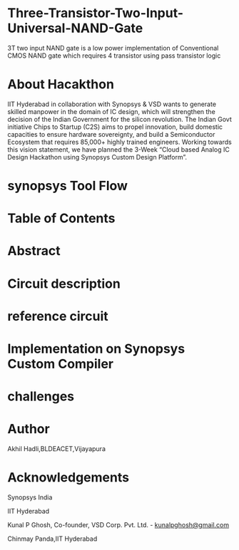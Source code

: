 # Three-Transistor-Two-Input-Universal-NAND-Gate
3T two input NAND gate is a low power implementation of Conventional CMOS NAND gate which requires 4 transistor using pass transistor logic
# About Hacakthon
IIT Hyderabad in collaboration with Synopsys & VSD wants to generate skilled manpower in the domain of IC design, which will strengthen the decision of the Indian Government for the silicon revolution. The Indian Govt initiative Chips to Startup (C2S) aims to propel innovation, build domestic capacities to ensure hardware sovereignty, and build a Semiconductor Ecosystem that requires 85,000+ highly trained engineers. Working towards this vision statement, we have planned the 3-Week “Cloud based Analog IC Design Hackathon using Synopsys Custom Design Platform”.
# synopsys Tool Flow
# Table of Contents
# Abstract 
# Circuit description 
# reference circuit
# Implementation on Synopsys Custom Compiler
# challenges 
# Author
Akhil Hadli,BLDEACET,Vijayapura
# Acknowledgements 
Synopsys India

IIT Hyderabad

Kunal P Ghosh, Co-founder, VSD Corp. Pvt. Ltd. - kunalpghosh@gmail.com

Chinmay Panda,IIT Hyderabad

